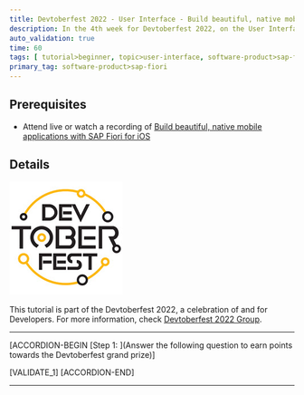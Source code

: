 ```yaml
---
title: Devtoberfest 2022 - User Interface - Build beautiful, native mobile applications with SAP Fiori for iOS
description: In the 4th week for Devtoberfest 2022, on the User Interface day you watched a session about *Build beautiful, native mobile applications with SAP Fiori for iOS*. Here we test if you have listened carefully, so go ahead and answer the question to earn extra points towards the grand prize.
auto_validation: true
time: 60
tags: [ tutorial>beginner, topic>user-interface, software-product>sap-fiori]
primary_tag: software-product>sap-fiori
---
```


## Prerequisites

- Attend live or watch a recording of [Build beautiful, native mobile applications with SAP Fiori for iOS](https://groups.community.sap.com/t5/devtoberfest/build-beautiful-native-mobile-applications-with-sap-fiori-for/ec-p/9134#M47)

## Details

![Devtoberfest](Devtoberfest.jpg)

This tutorial is part of the Devtoberfest 2022, a celebration of and for Developers. For more information, check [Devtoberfest 2022 Group](https://groups.community.sap.com/t5/devtoberfest/gh-p/Devtoberfest).

---

[ACCORDION-BEGIN [Step 1: ](Answer the following question to earn points towards the Devtoberfest grand prize)]

[VALIDATE_1]
[ACCORDION-END]

---
